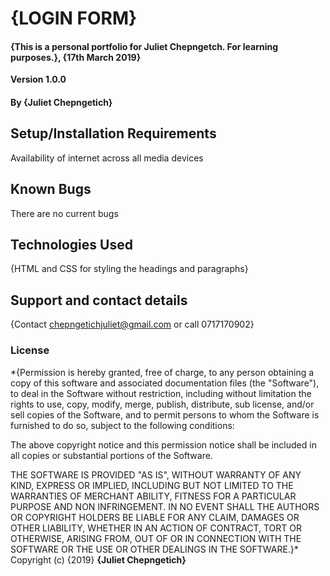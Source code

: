 # {LOGIN FORM}
#### {This is a personal portfolio for Juliet Chepngetch. For learning purposes.}, {17th March 2019}
**Version 1.0.0**
#### By **{Juliet Chepngetich}**
## Setup/Installation Requirements
Availability of internet across all media devices
## Known Bugs
There are no current bugs
## Technologies Used
{HTML and CSS for styling the headings and paragraphs}
## Support and contact details
{Contact chepngetichjuliet@gmail.com or call 0717170902}
### License
*{Permission is hereby granted, free of charge, to any person obtaining
a copy of this software and associated documentation files (the
"Software"), to deal in the Software without restriction, including
without limitation the rights to use, copy, modify, merge, publish,
distribute, sub license, and/or sell copies of the Software, and to
permit persons to whom the Software is furnished to do so, subject to
the following conditions:

The above copyright notice and this permission notice shall be
included in all copies or substantial portions of the Software.

THE SOFTWARE IS PROVIDED "AS IS", WITHOUT WARRANTY OF ANY KIND,
EXPRESS OR IMPLIED, INCLUDING BUT NOT LIMITED TO THE WARRANTIES OF
MERCHANT ABILITY, FITNESS FOR A PARTICULAR PURPOSE AND
NON INFRINGEMENT. IN NO EVENT SHALL THE AUTHORS OR COPYRIGHT HOLDERS BE
LIABLE FOR ANY CLAIM, DAMAGES OR OTHER LIABILITY, WHETHER IN AN ACTION
OF CONTRACT, TORT OR OTHERWISE, ARISING FROM, OUT OF OR IN CONNECTION
WITH THE SOFTWARE OR THE USE OR OTHER DEALINGS IN THE SOFTWARE.}*
Copyright (c) {2019} **{Juliet Chepngetich}**

